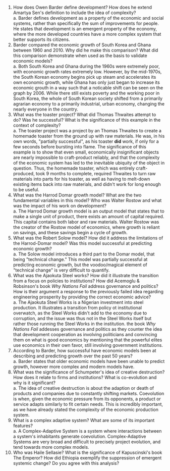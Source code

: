 1.  How does Owen Barder define development? How does he extend Amartya Sen's definition to include the idea of complexity?  
        a. Barder defines development as a property of the economic and social systems, rather than specifically the sum of improvements for people. He states that development is an emergent property of the economy, where the more developed countries have a more complex system that better supports its citizens.  
2. Barder compared the economic growth of South Korea and Ghana between 1960 and 2010.  Why did he make this comparison?  What did this comparison demonstrate when used as the basis to validate economic models?  
        a. Both South Korea and Ghana during the 1960s were extremely poor, with economic growth rates extremely low. However, by the mid-1970s, the South Korean economy begins pick up steam and accelerates its own economic growth, while Ghana has only just began to increase its economic grouth in a way such that a noticable shift can be seen on the graph by 2006. While there still exists poverty and the working poor in South Korea, the whole of South Korean society shifted from a primarily agrarian economy to a primarily industrial, urban economy, changing the nearly everyone in the country.  
3. What was the toaster project? What did Thomas Thwaites attempt to do? Was he successful? What is the significance of this example in the context of complexity?  
        a. The toaster project was a project by an Thomas Thwaites to create a homemade toaster from the ground up with raw materials. He was, in his own words, "partially successful", as his toaster __did__ work, if only for a few seconds before bursting into flame. The significance of this example is to show that even small, economically insignificant objects are nearly impossible to craft-product reliably, and that the complexity of the economic system has led to the inevitable ubiquity of the object in question. Thus, the homemade toaster, which was entirely craft-produced, took 9 months to complete, required Thwaites to turn raw materials into parts for his toaster, as well as having to melt-down existing items back into raw materials, and didn't work for long enough to be useful.  
4. What was the Harrod Domar growth model? What are the two fundamental variables in this model? Who was Walter Rostow and what was the impact of his work on development?  
        a. The Harrod Domar growth model is an output model that states that to make a single unit of product, there exists an amount of capital required. This capital contains both labor and raw materials.  Walter Rostow was the creator of the Rostow model of economics, where growth is reliant on savings, and these savings begin a cycle of growth.  
5. What was the Robert Solow model?  How did it address the limitations of the Harrod-Domar model? Was this model successful at predicting economic growth?  
        a. The Solow model introduces a third part to the Domar model, that being "technical change." This model was partially successful at predicting economic growth, but the voodoo/magical element of "technical change" is very difficult to quantify.  
6. What was the Ajaokuta Steel works? How did it illustrate the transition from a focus on policies to institutions?  How did Acemoglu & Robsinson's book *Why Nations Fail* address governance and politics?  How is their argument a response to the previously failed idea regarding engineering prosperity by providing the correct economic advice?  
        a. The Ajaokuta Steel Works is a Nigerian investment into steel production. It illustrates a transition from policy ot institutional overwatch, as the Steel Works didn't add to the economy due to corruption, and the issue was thus not in the Steel Works itself but rather those running the Steel Works in the institution. the book *Why Nations Fail* addesses governance and politics as they counter the idea that development cooperation as involving politicians and convincing them on what is good economics by mentioning that the powerful elites use economics in their own favor, still involving government institutions.  
7. According to Barder, how successful have economic models been at describing and predicting growth over the past 50 years?  
        a. Barder states that older economic models have been unable to predict growth, however more complex and modern models have.  
8. What was the significance of Schumpeter's idea of creative destruction? How does it relate to firms and institutions? What is co-evolution and why is it significant?  
        a. The idea of creative destruction is about the adaption or death of products and companies due to constantly shifting markets. Coevolution is when, given the economic pressure from its opponents, a product or service adapts similarly to fit certain needs. This is incredibly important, as we have already stated the complexity of the economic production system.  
9. What is a complex adaptive system? What are some of its important features?  
        a. A Complex-Adaptive System is a system where interactions between a system's inhabitants generate coevolution. Complex-Adaptive Systems are very broad and difficult to precisely project evolution, and tend towards more complex models.  
10. Who was Haile Sellasie? What is the significance of Kapuscinski's book The Emperor? How did Ethiopia exemplify the suppression of emergent systemic change? Do you agree with this analysis?  
